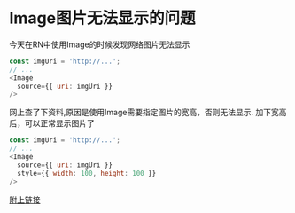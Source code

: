 # Image图片无法显示的问题
今天在RN中使用Image的时候发现网络图片无法显示
```javascript
const imgUri = 'http://...';
// ...
<Image
  source={{ uri: imgUri }}
/>
```
网上查了下资料,原因是使用Image需要指定图片的宽高，否则无法显示.
加下宽高后，可以正常显示图片了
```javascript
const imgUri = 'http://...';
// ...
<Image
  source={{ uri: imgUri }}
  style={{ width: 100, height: 100 }}
/>
```

[附上链接](https://blog.csdn.net/reylen/article/details/74526395?utm_medium=distribute.pc_relevant_t0.none-task-blog-BlogCommendFromMachineLearnPai2-1.channel_param&depth_1-utm_source=distribute.pc_relevant_t0.none-task-blog-BlogCommendFromMachineLearnPai2-1.channel_param)
